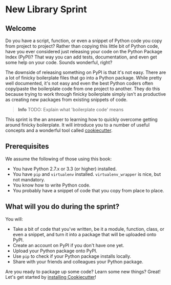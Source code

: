 # New Library Sprint

## Welcome

Do you have a script, function, or even a snippet of Python code you copy from
project to project? Rather than copying this little bit of Python code, have
you ever considered just releasing your code on the Python Package Index
(PyPI)? That way you can add tests, documentation, and even get some help on
your code. Sounds wonderful, right?

The downside of releasing something on PyPI is that it's not easy. There
are a lot of finicky boilerplate files that go into a Python package. While
pretty well documented, it's not easy and even the best Python coders often
copy/paste the boilerplate code from one project to another. They do this
because trying to work through finicky boilerplate simply isn't as productive
as creating new packages from existing snippets of code.

> **Info**  TODO: Explain what 'boilerplate code' means

This sprint is the an answer to learning how to quickly overcome getting
around finicky boilerplate. It will introduce you to a number of useful
concepts and a wonderful tool called [cookiecutter](https://github.com/audreyr/cookiecutter).


## Prerequisites

We assume the following of those using this book:

* You have Python 2.7.x or 3.3 (or higher) installed.
* You have `pip` and `virtualenv` installed. `virtualenv_wrapper` is nice, but not mandatory.
* You know how to write Python code.
* You probably have a snippet of code that you copy from place to place.

## What will you do during the sprint?

You will:

* Take a bit of code that you've written, be it a module, function,
class, or even a snippet, and turn it into a package that will be uploaded
onto PyPI.
* Create an account on PyPI if you don't have one yet.
* Upload your Python package onto PyPI.
* Use `pip` to check if your Python package installs locally.
* Share with your friends and colleagues your Python package.

Are you ready to package up some code? Learn some new things? Great! Let's
get started by [installing Cookiecutter](installing_cookiecutter/README.md)!